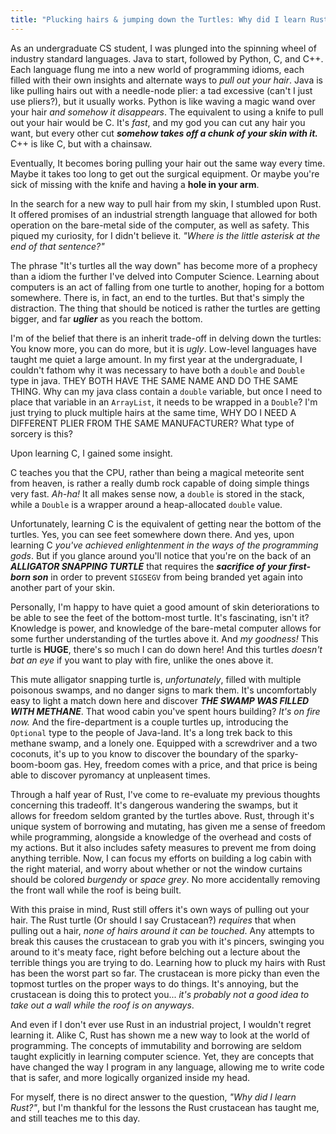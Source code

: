 ```yaml
---
title: "Plucking hairs & jumping down the Turtles: Why did I learn Rust?"
---
```


As an undergraduate CS student, I was plunged into the spinning wheel of industry standard languages. Java to start,
followed by Python, C, and C++. Each language flung me into a new world of programming idioms, each filled with 
their own insights and alternate ways to *pull out your hair*. Java is like pulling hairs out with a needle-node plier:
a tad excessive (can't I just use pliers?), but it usually works. Python is like waving a magic wand over your hair 
*and somehow it disappears*. The equivalent to using a knife to pull out your hair would be C. It's *fast*, and my 
god you can cut any hair you want, but every other cut **_somehow takes off a chunk of your skin with it._**
C++ is like C, but with a chainsaw. 

Eventually, It becomes boring pulling your hair out the same way every time. Maybe it takes too long to get out
the surgical equipment. Or maybe you're sick of missing with the knife and having a **hole in your arm**. 

In the  search for a new way to pull hair from my skin, I stumbled upon Rust. It offered promises of an industrial
strength language that allowed for both operation on the bare-metal side of the computer, as well as safety. This 
piqued my curiosity, for I didn't believe it. _"Where is the little asterisk at the end of that sentence?"_
 
The phrase "It's turtles all the way down" has become more of a prophecy than a idiom the further 
I've delved into Computer Science. Learning about computers is an act of falling from one turtle to another, hoping for
a bottom somewhere. There is, in fact, an end to the turtles. But that's simply the distraction. 
The thing that should be noticed is rather the turtles are getting bigger, and far __*uglier*__ as you reach the bottom. 

I'm of the belief that there is an inherit trade-off in delving down the turtles: You know more, you can do more, but
it is _ugly_. Low-level languages have taught me quiet a large amount. In my first year at the undergraduate, I couldn't
fathom why it  was necessary to have both a `double` and `Double` type in java. THEY BOTH HAVE THE SAME NAME AND DO THE 
SAME THING. Why can my java class contain a `double` variable, but once I need to place that variable in an `ArrayList`,
it needs to be wrapped in a `Double`? 
I'm just trying to pluck multiple hairs at the same time, WHY DO I NEED A DIFFERENT PLIER FROM THE SAME MANUFACTURER? 
What type of sorcery is this?

Upon learning C, I gained some insight.

C teaches you that the CPU, rather than being a magical meteorite sent from heaven, is rather a really dumb rock capable of 
doing simple things very fast. _Ah-ha!_ It all makes sense now, a `double` is stored in the stack, while a `Double` is a
wrapper around a heap-allocated `double` value. 

Unfortunately, learning C is the equivalent of getting near the bottom of the turtles. Yes, you can see feet somewhere 
down there. And yes, upon learning C *you've achieved enlightenment in the ways of the programming gods*. But if you
glance around you'll notice that you're on the back of an *__ALLIGATOR SNAPPING TURTLE__* that requires the
*__sacrifice of your  first-born son__* in order to prevent `SIGSEGV` from being branded yet again into another
part of your skin. 

Personally, I'm happy to have quiet a good amount of skin deteriorations to be able to see the feet of the bottom-most turtle.
It's fascinating, isn't it? Knowledge is power, and knowledge of the bare-metal computer allows for some further understanding of the
turtles above it. And *my goodness!* This turtle is **HUGE**, there's so much I can do down here! And this turtles *doesn't bat an eye*
if you want to play with fire, unlike the ones above it. 

This mute alligator snapping turtle is, _unfortunately_, filled with multiple poisonous swamps, and no danger signs to
mark them. It's uncomfortably easy to light a match down here and discover *__THE SWAMP WAS FILLED WITH METHANE__*. 
That wood cabin you've spent hours building? _It's on fire now._ And the fire-department is a couple turtles up, 
introducing the `Optional` type to the people of Java-land. It's a long trek back to this methane swamp, and a lonely
one. Equipped with a screwdriver and a two coconuts, it's up to you know to discover the boundary of the
sparky-boom-boom gas. Hey, freedom comes with a price, and that price is being able to discover pyromancy at 
unpleasent times.

Through a half year of Rust, I've come to re-evaluate my previous thoughts concerning this tradeoff. It's dangerous wandering the swamps,
but it allows for freedom seldom granted by the turtles above. Rust, through it's unique system of borrowing and mutating, has given me a sense
of freedom while programming, alongside a knowledge of the overhead and costs of my actions. But it also includes safety measures to prevent
me from doing anything terrible. Now, I can focus my efforts on building a log cabin with the right material, and worry about whether or not
the window curtains should be colored *burgendy* or *space grey*. No more accidentally removing the front wall while the roof is being
built. 


With this praise in mind, Rust still offers it's own ways of pulling out your hair. The Rust turtle (Or should I say Crustacean?) 
*requires* that when pulling out a hair, *none of hairs around it can be touched*. Any attempts to break this causes the crustacean
to grab you with it's pincers, swinging you around to it's meaty face, right before belching out a lecture about the terrible things 
you are trying to do. Learning how to pluck my hairs with Rust has been the worst part so far. The crustacean is more picky
than even the topmost turtles on the proper ways to do things.  It's annoying, but the crustacean is doing this to protect you... 
*it's probably not a good idea to take out a wall while the roof is on anyways*.

And even if I don't ever use Rust in an industrial project, I wouldn't regret learning it. Alike C, Rust has shown me a new way
to look at the world of programming. The concepts of immutability and borrowing are seldom taught explicitly in learning computer 
science. Yet, they are concepts that have changed the way I program in any language, allowing me to write code that is safer, and
more logically organized inside my head. 

For myself, there is no direct answer to the question, *"Why did I learn Rust?"*, but I'm thankful for the lessons the Rust
crustacean has taught me, and still teaches me to this day.


